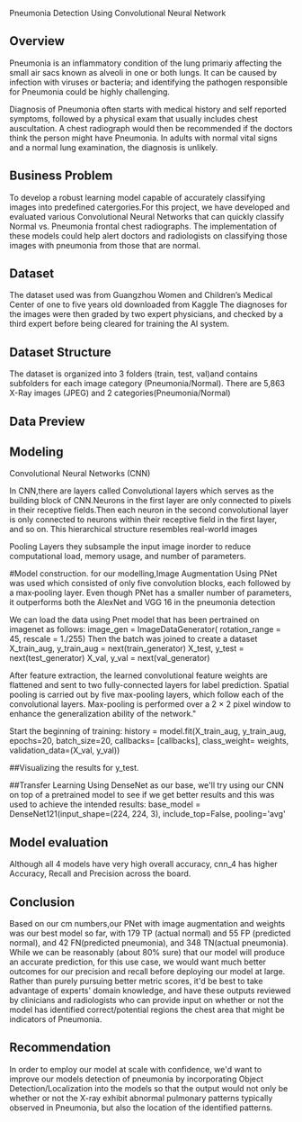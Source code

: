 Pneumonia Detection Using Convolutional Neural Network

## Overview
Pneumonia is an inflammatory condition of the lung primariy affecting the small air sacs known as alveoli in one or both lungs. It can be caused by infection with viruses or bacteria; and identifying the pathogen responsible for Pneumonia could be highly challenging.

Diagnosis of Pneumonia often starts with medical history and self reported symptoms, followed by a physical exam that usually includes chest auscultation. A chest radiograph would then be recommended if the doctors think the person might have Pneumonia. In adults with normal vital signs and a normal lung examination, the diagnosis is unlikely.

## Business Problem
To develop a robust learning model capable of accurately classifying images into predefined catergories.For this project, we have developed and evaluated various Convolutional Neural Networks that can quickly classify Normal vs. Pneumonia frontal chest radiographs. The implementation of these models could help alert doctors and radiologists on classifying those images with pneumonia from those that are normal.

## Dataset
The dataset used was from Guangzhou Women and Children’s Medical Center of one to five years old downloaded from Kaggle
The diagnoses for the images were then graded by two expert physicians, and checked by a third expert before being cleared for training the AI system.

## Dataset Structure
 The dataset is organized into 3 folders (train, test, val)and contains subfolders for each image category (Pneumonia/Normal). There are 5,863 X-Ray images (JPEG) and 2 categories(Pneumonia/Normal)

 ## Data Preview











 ## Modeling
 Convolutional Neural Networks (CNN)

 In CNN,there are layers called Convolutional layers which serves as the building block of CNN.Neurons in the first layer are only connected to pixels in their receptive fields.Then each neuron in the second convolutional layer is only connected to neurons within their receptive field in the first layer, and so on. This hierarchical structure resembles real-world images

 Pooling Layers they subsample the input image inorder to reduce computational load, memory usage, and number of parameters.

 #Model construction.
 for our modelling,Image Augmentation Using PNet was used which consisted of only five convolution blocks, each followed by a max‐pooling layer. Even though PNet has a smaller number of parameters, it outperforms both the AlexNet and VGG 16 in the pneumonia detection

 We can load the data using Pnet model that has been pertrained on imagenet as follows:
 image_gen = ImageDataGenerator(
        rotation_range = 45,
        rescale = 1./255)
Then the batch was joined to create a dataset
    X_train_aug, y_train_aug = next(train_generator)
    X_test, y_test = next(test_generator)
    X_val, y_val = next(val_generator)

After feature extraction, the learned convolutional feature weights are flattened and sent to two fully-connected layers for label prediction. Spatial pooling is carried out by five max-pooling layers, which follow each of the convolutional layers. Max-pooling is performed over a 2 × 2 pixel window to enhance the generalization ability of the network."

Start the beginning of training:
history = model.fit(X_train_aug,
                       y_train_aug,
                       epochs=20,
                       batch_size=20,
                       callbacks= [callbacks],
                       class_weight= weights,
                       validation_data=(X_val, y_val))

##Visualizing the results for y_test.
























##Transfer Learning
Using DenseNet as our base, we'll try using our CNN on top of a pretrained model to see if we get better results and this was used to achieve the intended results:
base_model = DenseNet121(input_shape=(224, 224, 3),
                         include_top=False,
                         pooling='avg'
## Model evaluation
Although all 4 models have very high overall accuracy, cnn_4 has higher Accuracy, Recall and Precision across the board.














## Conclusion
Based on our cm numbers,our PNet with image augmentation and weights was our best model so far, with 179 TP (actual normal) and 55 FP (predicted normal), and 42 FN(predicted pneumonia), and 348 TN(actual pneumonia). While we can be reasonably (about 80% sure) that our model will produce an accurate prediction, for this use case, we would want much better outcomes for our precision and recall before deploying our model at large.
Rather than purely pursuing better metric scores, it'd be best to take advantage of experts' domain knowledge, and have these outputs reviewed by clinicians and radiologists who can provide input on whether or not the model has identified correct/potential regions the chest area that might be indicators of Pneumonia.

## Recommendation
In order to employ our model at scale with confidence, we'd want to improve our models detection of pneumonia by incorporating Object Detection/Localization into the models so that the output would not only be whether or not the X-ray exhibit abnormal pulmonary patterns typically observed in Pneumonia, but also the location of the identified patterns.
